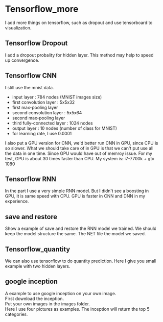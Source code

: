 # Tensorflow_more

I add more things on tensorflow, such as dropout and use tensorboard to visualization.

## Tensorflow Dropout
I add a dropout probality for hidden layer. This method may help to speed up convergence.

## Tensorflow CNN
I still use the mnist data.

+ input layer : 784 nodes (MNIST images size)
+ first convolution layer : 5x5x32
+ first max-pooling layer
+ second convolution layer : 5x5x64
+ second max-pooling layer
+ third fully-connected layer : 1024 nodes
+ output layer : 10 nodes (number of class for MNIST)
+ for learning rate, I use 0.0001

I also put a GPU version for CNN, we'd better run CNN in GPU, since CPU is so slower.
What we should take care of in GPU is that we can't put use all the data in one time. Since GPU would have out of memroy issue.
For my test, GPU is about 30 times faster than CPU.
My system is: i7-7700k + gtx 1080

## Tensorflow RNN
In the part I use a very simple RNN model.
But I didn't see a boosting in GPU, it is same speed with CPU.
GPU is faster in CNN and DNN in my experience.

## save and restore
Show a example of save and restore the RNN model we trained. We should keep the model structure the same. The NET file the model we saved.

## Tensorflow_quantity
We can also use tensorflow to do quantity prediction. Here I give you small example with two hidden layers.

## google inception

A example to use google inception on your own image. <br />
First download the inception.  <br />
Put your own images in the images folder.  <br />
Here I use four pictures as examples. The inception will return the top 5 categories. <br />
